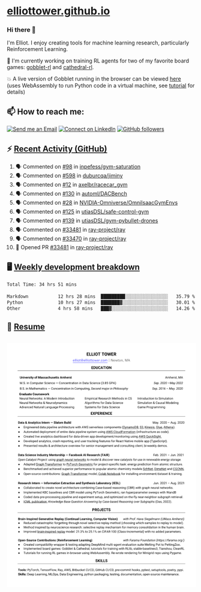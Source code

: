# [elliottower.github.io](https://github.com/elliottower/elliottower.github.io)

### Hi there 👋

I'm Elliot. I enjoy creating tools for machine learning research, particularly Reinforcement Learning. 

🚀 I'm currently working on training RL agents for two of my favorite board games: [gobblet-rl](https://github.com/elliottower/gobblet-rl) and [cathedral-rl](https://github.com/elliottower/cathedral-rl). 

💥 A live version of Gobblet running in the browser can be viewed [here](https://elliottower.github.io/gobblet-rl/) (uses WebAssembly to run Python code in a virtual machine, see [tutorial](https://github.com/elliottower/gobblet-rl/blob/main/tutorials/WebAssembly/web_assembly.md) for details)


## 📫 How to reach me:

 [![Send me an Email](https://img.shields.io/badge/email-elliot%40elliottower.com-blue)](mailto:elliot@elliottower.com)
 [![Connect on LinkedIn](https://img.shields.io/badge/--linkedin?label=LinkedIn&logo=LinkedIn&style=social)](https://www.linkedin.com/in/elliot-tower)
 [![GitHub followers](https://img.shields.io/github/followers/elliottower?style=social)](https://github.com/elliottower/)
 

## ⚡ [Recent Activity (GitHub)](https://github.com/elliottower)

<!--START_SECTION:activity-->
1. 🗣 Commented on [#98](https://github.com/inpefess/gym-saturation/issues/98) in [inpefess/gym-saturation](https://github.com/inpefess/gym-saturation)
2. 🗣 Commented on [#598](https://github.com/duburcqa/jiminy/issues/598) in [duburcqa/jiminy](https://github.com/duburcqa/jiminy)
3. 🗣 Commented on [#12](https://github.com/axelbr/racecar_gym/issues/12) in [axelbr/racecar_gym](https://github.com/axelbr/racecar_gym)
4. 🗣 Commented on [#130](https://github.com/automl/DACBench/issues/130) in [automl/DACBench](https://github.com/automl/DACBench)
5. 🗣 Commented on [#28](https://github.com/NVIDIA-Omniverse/OmniIsaacGymEnvs/issues/28) in [NVIDIA-Omniverse/OmniIsaacGymEnvs](https://github.com/NVIDIA-Omniverse/OmniIsaacGymEnvs)
6. 🗣 Commented on [#125](https://github.com/utiasDSL/safe-control-gym/issues/125) in [utiasDSL/safe-control-gym](https://github.com/utiasDSL/safe-control-gym)
7. 🗣 Commented on [#139](https://github.com/utiasDSL/gym-pybullet-drones/issues/139) in [utiasDSL/gym-pybullet-drones](https://github.com/utiasDSL/gym-pybullet-drones)
8. 🗣 Commented on [#33481](https://github.com/ray-project/ray/issues/33481) in [ray-project/ray](https://github.com/ray-project/ray)
9. 🗣 Commented on [#33470](https://github.com/ray-project/ray/issues/33470) in [ray-project/ray](https://github.com/ray-project/ray)
10. 💪 Opened PR [#33481](https://github.com/ray-project/ray/pull/33481) in [ray-project/ray](https://github.com/ray-project/ray)
<!--END_SECTION:activity-->


## 🖥️ [Weekly development breakdown](https://wakatime.com/@elliottower)
<!--START_SECTION:waka-->

```text
Total Time: 34 hrs 51 mins

Markdown           12 hrs 28 mins  █████████░░░░░░░░░░░░░░░░   35.79 %
Python             10 hrs 27 mins  ███████▓░░░░░░░░░░░░░░░░░   30.01 %
Other              4 hrs 58 mins   ███▓░░░░░░░░░░░░░░░░░░░░░   14.26 %
```

<!--END_SECTION:waka-->


## 📄 [Resume](https://elliottower.github.io/src/pdf/resume.pdf)

<!-- PDF-TO-MARKDOWN:START -->
![Page 1](src/png/page1.png "Page 1")
---
<!-- PDF-TO-MARKDOWN:END -->
